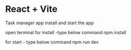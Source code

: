# React + Vite
Task manager app 
install and start the  app 

open terminal 
for install -type below command
npm install

for start -  type below command
npm run dev